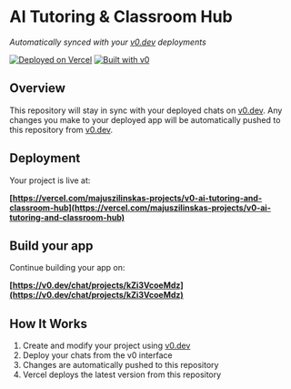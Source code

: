 # AI Tutoring & Classroom Hub

*Automatically synced with your [v0.dev](https://v0.dev) deployments*

[![Deployed on Vercel](https://img.shields.io/badge/Deployed%20on-Vercel-black?style=for-the-badge&logo=vercel)](https://vercel.com/majuszilinskas-projects/v0-ai-tutoring-and-classroom-hub)
[![Built with v0](https://img.shields.io/badge/Built%20with-v0.dev-black?style=for-the-badge)](https://v0.dev/chat/projects/kZi3VcoeMdz)

## Overview

This repository will stay in sync with your deployed chats on [v0.dev](https://v0.dev).
Any changes you make to your deployed app will be automatically pushed to this repository from [v0.dev](https://v0.dev).

## Deployment

Your project is live at:

**[https://vercel.com/majuszilinskas-projects/v0-ai-tutoring-and-classroom-hub](https://vercel.com/majuszilinskas-projects/v0-ai-tutoring-and-classroom-hub)**

## Build your app

Continue building your app on:

**[https://v0.dev/chat/projects/kZi3VcoeMdz](https://v0.dev/chat/projects/kZi3VcoeMdz)**

## How It Works

1. Create and modify your project using [v0.dev](https://v0.dev)
2. Deploy your chats from the v0 interface
3. Changes are automatically pushed to this repository
4. Vercel deploys the latest version from this repository